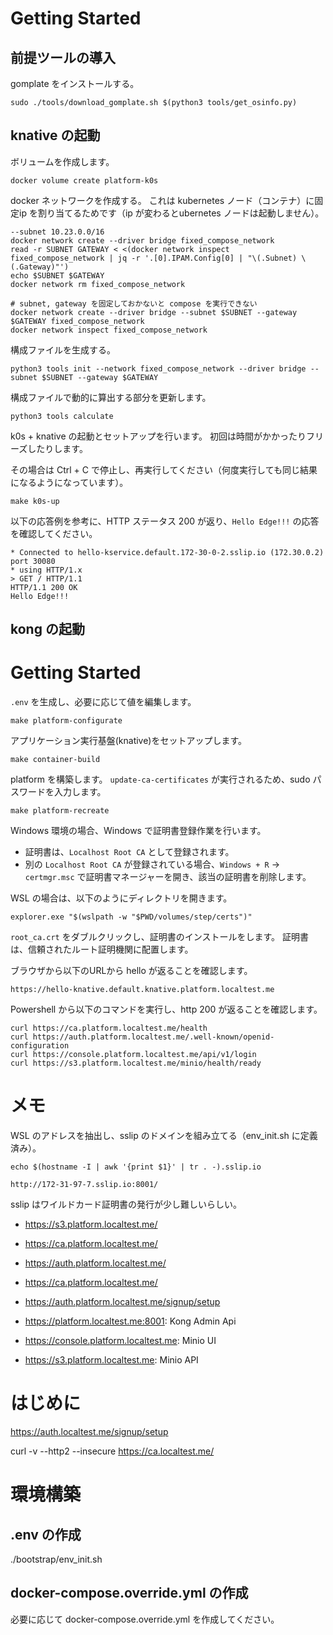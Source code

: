 # Getting Started

## 前提ツールの導入

gomplate をインストールする。

```
sudo ./tools/download_gomplate.sh $(python3 tools/get_osinfo.py)
```

## knative の起動

ボリュームを作成します。

```
docker volume create platform-k0s
```

docker ネットワークを作成する。
これは kubernetes ノード（コンテナ）に固定ip を割り当てるためです（ip が変わるとubernetes ノードは起動しません）。

```
--subnet 10.23.0.0/16
docker network create --driver bridge fixed_compose_network
read -r SUBNET GATEWAY < <(docker network inspect fixed_compose_network | jq -r '.[0].IPAM.Config[0] | "\(.Subnet) \(.Gateway)"')
echo $SUBNET $GATEWAY
docker network rm fixed_compose_network

# subnet, gateway を固定しておかないと compose を実行できない
docker network create --driver bridge --subnet $SUBNET --gateway $GATEWAY fixed_compose_network
docker network inspect fixed_compose_network
```

構成ファイルを生成する。

```
python3 tools init --network fixed_compose_network --driver bridge --subnet $SUBNET --gateway $GATEWAY
```

構成ファイルで動的に算出する部分を更新します。

```
python3 tools calculate
```

k0s + knative の起動とセットアップを行います。
初回は時間がかかったりフリーズしたりします。

その場合は Ctrl + C で停止し、再実行してください（何度実行しても同じ結果になるようになっています）。

```
make k0s-up
```

以下の応答例を参考に、HTTP ステータス 200 が返り、`Hello Edge!!!` の応答を確認してください。

```
* Connected to hello-kservice.default.172-30-0-2.sslip.io (172.30.0.2) port 30080
* using HTTP/1.x
> GET / HTTP/1.1
HTTP/1.1 200 OK
Hello Edge!!!
```


## kong の起動






# Getting Started

`.env` を生成し、必要に応じて値を編集します。

```
make platform-configurate
```

アプリケーション実行基盤(knative)をセットアップします。

```
make container-build
```


platform を構築します。
`update-ca-certificates` が実行されるため、sudo パスワードを入力します。

```
make platform-recreate
```

Windows 環境の場合、Windows で証明書登録作業を行います。

* 証明書は、`Localhost Root CA` として登録されます。
* 別の `Localhost Root CA` が登録されている場合、`Windows + R` -> `certmgr.msc` で証明書マネージャーを開き、該当の証明書を削除します。


WSL の場合は、以下のようにディレクトリを開きます。

```
explorer.exe "$(wslpath -w "$PWD/volumes/step/certs")"
```

`root_ca.crt` をダブルクリックし、証明書のインストールをします。
証明書は、信頼されたルート証明機関に配置します。


ブラウザから以下のURLから hello が返ることを確認します。

```
https://hello-knative.default.knative.platform.localtest.me
```


Powershell から以下のコマンドを実行し、http 200 が返ることを確認します。

```
curl https://ca.platform.localtest.me/health
curl https://auth.platform.localtest.me/.well-known/openid-configuration 
curl https://console.platform.localtest.me/api/v1/login
curl https://s3.platform.localtest.me/minio/health/ready
```


# メモ

WSL のアドレスを抽出し、sslip のドメインを組み立てる（env_init.sh に定義済み）。

```
echo $(hostname -I | awk '{print $1}' | tr . -).sslip.io
```

```
http://172-31-97-7.sslip.io:8001/
```

sslip はワイルドカード証明書の発行が少し難しいらしい。



* https://s3.platform.localtest.me/
* https://ca.platform.localtest.me/
* https://auth.platform.localtest.me/

* https://ca.platform.localtest.me/
* https://auth.platform.localtest.me/signup/setup
* https://platform.localtest.me:8001: Kong Admin Api
* https://console.platform.localtest.me: Minio UI
* https://s3.platform.localtest.me: Minio API

# はじめに

https://auth.localtest.me/signup/setup


curl -v --http2 --insecure https://ca.localtest.me/



# 環境構築

## .env の作成

./bootstrap/env_init.sh

## docker-compose.override.yml の作成

必要に応じて docker-compose.override.yml を作成してください。
